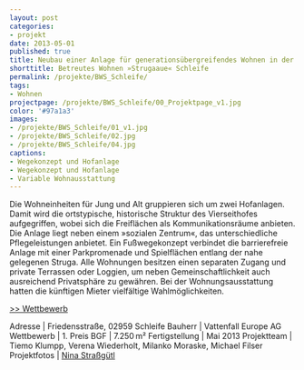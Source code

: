```yaml
---
layout: post
categories:
- projekt
date: 2013-05-01
published: true
title: Neubau einer Anlage für generationsübergreifendes Wohnen in der Strugaaue in Schleife
shorttitle: Betreutes Wohnen »Strugaaue« Schleife
permalink: /projekte/BWS_Schleife/
tags: 
- Wohnen
projectpage: /projekte/BWS_Schleife/00_Projektpage_v1.jpg 
color: '#97a1a3'
images:
- /projekte/BWS_Schleife/01_v1.jpg
- /projekte/BWS_Schleife/02.jpg
- /projekte/BWS_Schleife/04.jpg
captions:
- Wegekonzept und Hofanlage
- Wegekonzept und Hofanlage
- Variable Wohnausstattung
---
```

Die Wohneinheiten für Jung und Alt gruppieren sich um zwei Hofanlagen. Damit wird die ortstypische, historische Struktur des Vierseithofes aufgegriffen, wobei sich die Freiflächen als Kommunikationsräume anbieten. Die Anlage liegt neben einem »sozialen Zentrum«, das unterschiedliche Pflegeleistungen anbietet. Ein Fußwegekonzept verbindet die barrierefreie Anlage mit einer Parkpromenade und Spielflächen entlang der nahe gelegenen Struga. Alle Wohnungen besitzen einen separaten Zugang und private Terrassen oder Loggien, um neben Gemeinschaftlichkeit auch ausreichend Privatsphäre zu gewähren. Bei der Wohnungsausstattung hatten die künftigen Mieter vielfältige Wahlmöglichkeiten. 

[\>> Wettbewerb](../projekte/WBW_BWS_Schleife/)

Adresse				|	Friedensstraße, 02959 Schleife
Bauherr				|	Vattenfall Europe AG
Wettbewerb	    	|	1. Preis
BGF					|	7.250 m²
Fertigstellung		|	Mai 2013
Projektteam			|	Tiemo Klumpp, Verena Wiederholt, Milanko Moraske, Michael Filser
Projektfotos		|	[Nina Straßgütl](http://www.ninastrg.de/)